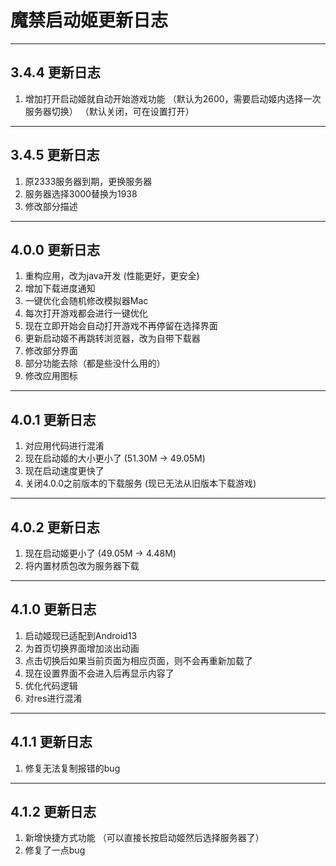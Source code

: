 # 魔禁启动姬更新日志
---
## 3.4.4 更新日志
1. 增加打开启动姬就自动开始游戏功能
（默认为2600，需要启动姬内选择一次服务器切换）
（默认关闭，可在设置打开）
---
## 3.4.5 更新日志
1. 原2333服务器到期，更换服务器
2. 服务器选择3000替换为1938
3. 修改部分描述
---
## 4.0.0 更新日志
1. 重构应用，改为java开发
(性能更好，更安全)
2. 增加下载进度通知
3. 一键优化会随机修改模拟器Mac
4. 每次打开游戏都会进行一键优化
5. 现在立即开始会自动打开游戏不再停留在选择界面
6. 更新启动姬不再跳转浏览器，改为自带下载器
7. 修改部分界面
8. 部分功能去除（都是些没什么用的）
9. 修改应用图标
---
## 4.0.1 更新日志
1. 对应用代码进行混淆
2. 现在启动姬的大小更小了
(51.30M → 49.05M)
3. 现在启动速度更快了
4. 关闭4.0.0之前版本的下载服务
(现已无法从旧版本下载游戏)
---
## 4.0.2 更新日志
1. 现在启动姬更小了
(49.05M → 4.48M)
2. 将内置材质包改为服务器下载
---
## 4.1.0 更新日志
1. 启动姬现已适配到Android13
2. 为首页切换界面增加淡出动画
3. 点击切换后如果当前页面为相应页面，则不会再重新加载了
4. 现在设置界面不会进入后再显示内容了
5. 优化代码逻辑
6. 对res进行混淆
---
## 4.1.1 更新日志
1. 修复无法复制报错的bug
---
## 4.1.2 更新日志
1. 新增快捷方式功能
（可以直接长按启动姬然后选择服务器了）
2. 修复了一点bug